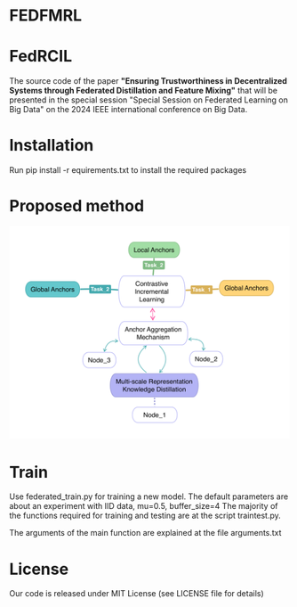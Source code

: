 # FEDFMRL

# FedRCIL

The source code of the paper **"Ensuring Trustworthiness in Decentralized Systems through Federated Distillation and Feature Mixing"** that will be presented in the special session "Special Session on Federated Learning on Big Data" on the 2024 IEEE international conference on Big Data.

# **Installation**

Run pip install -r equirements.txt to install the required packages

# **Proposed method**

![model architecture image](https://github.com/chatzikon/FedRCIL/blob/main/images/FL_IL_scheme_iccv_generic_figure.png)


# **Train**

Use federated_train.py for training a new model. The default parameters are about an experiment with IID data, mu=0.5, buffer_size=4
The majority of the functions required for training and testing are at the script traintest.py. 

The arguments of the main function are explained at the file arguments.txt



# **License**

Our code is released under MIT License (see LICENSE file for details)

